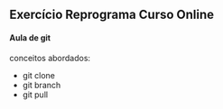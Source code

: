 ## Exercício Reprograma Curso Online 

#### Aula de git 

conceitos abordados:

* git clone 
* git branch 
* git pull 

